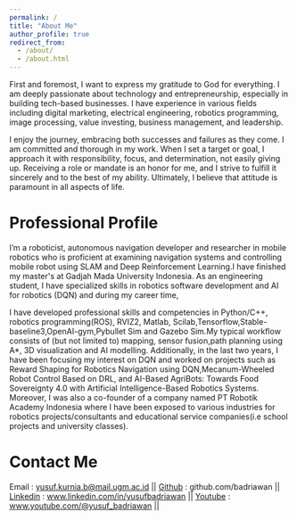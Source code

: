 ```yaml
---
permalink: /
title: "About Me"
author_profile: true
redirect_from: 
  - /about/
  - /about.html
---
```


First and foremost, I want to express my gratitude to God for everything. I am deeply passionate about technology and entrepreneurship, especially in building tech-based businesses. I have experience in various fields including digital marketing, electrical engineering, robotics programming, image processing, value investing, business management, and leadership.

I enjoy the journey, embracing both successes and failures as they come. I am committed and thorough in my work. When I set a target or goal, I approach it with responsibility, focus, and determination, not easily giving up. Receiving a role or mandate is an honor for me, and I strive to fulfill it sincerely and to the best of my ability. Ultimately, I believe that attitude is paramount in all aspects of life.

Professional Profile
======
I’m a roboticist, autonomous navigation developer and researcher in mobile robotics who is proficient at examining
navigation systems and controlling mobile robot using SLAM and Deep Reinforcement Learning.I have finished my master's at
Gadjah Mada University Indonesia. As an engineering student, I have specialized skills in robotics software development and AI
for robotics (DQN) and during my career time, 

I have developed professional skills and competencies in Python/C++, robotics programming(ROS), RVIZ2, Matlab, Scilab,Tensorflow,Stable-baseline3,OpenAI-gym,Pybullet Sim and Gazebo Sim.My typical
workflow consists of (but not limited to) mapping, sensor fusion,path planning using A*, 3D visualization and AI modelling.
Additionally, in the last two years, I have been focusing my interest on DQN and worked on projects such as Reward Shaping for
Robotics Navigation using DQN,Mecanum-Wheeled Robot Control Based on DRL, and AI-Based AgriBots: Towards Food
Sovereignty 4.0 with Artificial Intelligence-Based Robotics Systems. Moreover, I was also a co-founder of a company named PT
Robotik Academy Indonesia where I have been exposed to various industries for robotics projects/consultants and educational
service companies(i.e school projects and university classes).

Contact Me
======
Email     : yusuf.kurnia.b@mail.ugm.ac.id ||
[Github](https://www.github.com/badriawan)                      : github.com/badriawan ||
[Linkedin](https://www.linkedin.com/in/yusufbadriawan)          : www.linkedin.com/in/yusufbadriawan ||
[Youtube](https://www.youtube.com/@yusuf_badriawan)     : www.youtube.com/@yusuf_badriawan ||